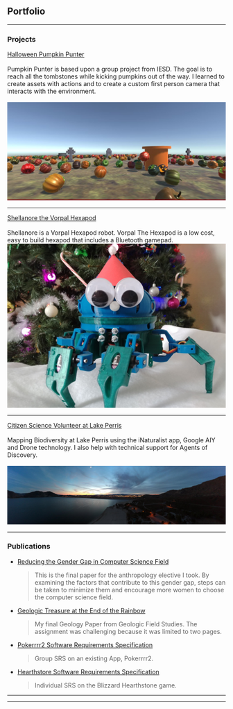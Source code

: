## Portfolio

---

### Projects

[Halloween Pumpkin Punter](https://jenniferafelton.github.io/Pumpkin_Punter/)<br><br>
Pumpkin Punter is based upon a group project from IESD. The goal is to reach all the tombstones while kicking pumpkins out of the way. I learned to create assets with actions and to create a custom first person camera that interacts with the environment. <br> <br>
<img src="images/pp1.JPG"/><br>

---
[Shellanore the Vorpal Hexapod](https://vorpalrobotics.com/wiki/index.php/Vorpal_The_Hexapod) <br><br>
Shellanore is a Vorpal Hexapod robot. Vorpal The Hexapod is a low cost, easy to build hexapod that includes a Bluetooth gamepad.
<img src="images/shelly.jpg?raw=true"/>

---
[Citizen Science Volunteer at Lake Perris](http://www.parks.ca.gov/?page_id=651)<br><br>
Mapping Biodiversity at Lake Perris using the iNaturalist app, Google AIY and Drone technology. I also help with technical support for Agents of Discovery. <br><br>
<img src="images/perrisNight.jpg?raw=true"/>


---

### Publications

- [Reducing the Gender Gap in Computer Science Field](https://docs.google.com/document/d/1boJjuz_EXl5NysF5Fk5IctrHRzbRVXD45aqqCzaP4W8/edit?usp=sharing)<br>
  >This is the final paper for the anthropology elective I took. By examining the factors that contribute to this gender gap, steps can be taken to minimize them and encourage more women to choose the computer science field. 	<br>

- [Geologic Treasure at the End of the Rainbow](https://docs.google.com/document/d/1YBmk2dLzxUQRxbssDXbBetKHuiNFJ9vJGA-3pGm-EzA/edit?usp=sharing)<br>
  > My final Geology Paper from Geologic Field Studies. The assignment was challenging because it was limited to two pages.  <br>

- [Pokerrrr2 Software Requirements Specification](https://docs.google.com/document/d/1dtXXftm29LFOv6M2zyZtUYGKYGc5uqRH2yOWjhkd8Fc/edit?usp=sharing)<br>
  > Group SRS on an existing App, Pokerrrr2. <br>

- [Hearthstore Software Requirements Specification](https://docs.google.com/document/d/1gNrx6BBeK1yqtoQ-c8AUObGr73UY80jtXOv6hKtFbt8/edit?usp=sharing)<br>
  > Individual SRS on the Blizzard Hearthstone game. <br>



















---




---
<!--<p style="font-size:11px">Page template forked from <a href="https://github.com/evanca/quick-portfolio">evanca</a></p> -->
<!-- Remove above link if you don't want to attibute -->
